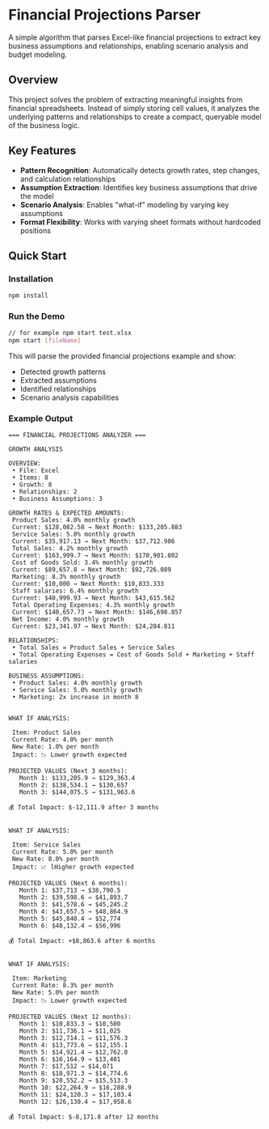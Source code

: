 # Financial Projections Parser

A simple algorithm that parses Excel-like financial projections to extract key business assumptions and relationships, enabling scenario analysis and budget modeling.

## Overview

This project solves the problem of extracting meaningful insights from financial spreadsheets. Instead of simply storing cell values, it analyzes the underlying patterns and relationships to create a compact, queryable model of the business logic.

## Key Features

- **Pattern Recognition**: Automatically detects growth rates, step changes, and calculation relationships
- **Assumption Extraction**: Identifies key business assumptions that drive the model
- **Scenario Analysis**: Enables "what-if" modeling by varying key assumptions
- **Format Flexibility**: Works with varying sheet formats without hardcoded positions

## Quick Start

### Installation

```bash
npm install
```

### Run the Demo

```bash
// for example npm start test.xlsx
npm start [fileName]
```

This will parse the provided financial projections example and show:

- Detected growth patterns
- Extracted assumptions
- Identified relationships
- Scenario analysis capabilities

### Example Output
```
=== FINANCIAL PROJECTIONS ANALYZER ===

GROWTH ANALYSIS

OVERVIEW:
 • File: Excel
 • Items: 8
 • Growth: 8
 • Relationships: 2
 • Business Assumptions: 3

GROWTH RATES & EXPECTED AMOUNTS:
 Product Sales: 4.0% monthly growth
 Current: $128,082.58 → Next Month: $133,205.883
 Service Sales: 5.0% monthly growth
 Current: $35,917.13 → Next Month: $37,712.986
 Total Sales: 4.2% monthly growth
 Current: $163,999.7 → Next Month: $170,901.802
 Cost of Goods Sold: 3.4% monthly growth
 Current: $89,657.8 → Next Month: $92,726.089
 Marketing: 8.3% monthly growth
 Current: $10,000 → Next Month: $10,833.333
 Staff salaries: 6.4% monthly growth
 Current: $40,999.93 → Next Month: $43,615.562
 Total Operating Expenses: 4.3% monthly growth
 Current: $140,657.73 → Next Month: $146,698.857
 Net Income: 4.0% monthly growth
 Current: $23,341.97 → Next Month: $24,284.811

RELATIONSHIPS:
 • Total Sales = Product Sales + Service Sales
 • Total Operating Expenses = Cost of Goods Sold + Marketing + Staff salaries

BUSINESS ASSUMPTIONS:
 • Product Sales: 4.0% monthly growth
 • Service Sales: 5.0% monthly growth
 • Marketing: 2x increase in month 8


WHAT IF ANALYSIS:

 Item: Product Sales
 Current Rate: 4.0% per month
 New Rate: 1.0% per month
 Impact: 📉 Lower growth expected

PROJECTED VALUES (Next 3 months):
   Month 1: $133,205.9 → $129,363.4
   Month 2: $138,534.1 → $130,657
   Month 3: $144,075.5 → $131,963.6

💰 Total Impact: $-12,111.9 after 3 months


WHAT IF ANALYSIS:

 Item: Service Sales
 Current Rate: 5.0% per month
 New Rate: 8.0% per month
 Impact: 📈 lHigher growth expected

PROJECTED VALUES (Next 6 months):
   Month 1: $37,713 → $38,790.5
   Month 2: $39,598.6 → $41,893.7
   Month 3: $41,578.6 → $45,245.2
   Month 4: $43,657.5 → $48,864.9
   Month 5: $45,840.4 → $52,774
   Month 6: $48,132.4 → $56,996

💰 Total Impact: +$8,863.6 after 6 months


WHAT IF ANALYSIS:

 Item: Marketing
 Current Rate: 8.3% per month
 New Rate: 5.0% per month
 Impact: 📉 Lower growth expected

PROJECTED VALUES (Next 12 months):
   Month 1: $10,833.3 → $10,500
   Month 2: $11,736.1 → $11,025
   Month 3: $12,714.1 → $11,576.3
   Month 4: $13,773.6 → $12,155.1
   Month 5: $14,921.4 → $12,762.8
   Month 6: $16,164.9 → $13,401
   Month 7: $17,512 → $14,071
   Month 8: $18,971.3 → $14,774.6
   Month 9: $20,552.2 → $15,513.3
   Month 10: $22,264.9 → $16,288.9
   Month 11: $24,120.3 → $17,103.4
   Month 12: $26,130.4 → $17,958.6

💰 Total Impact: $-8,171.8 after 12 months
```
